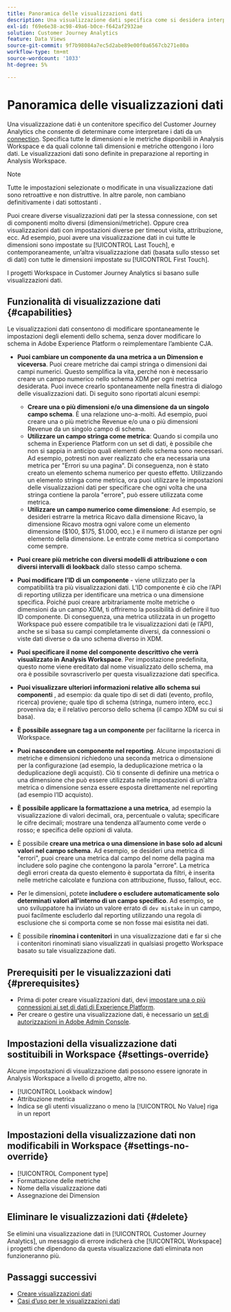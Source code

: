 ```yaml
---
title: Panoramica delle visualizzazioni dati
description: Una visualizzazione dati specifica come si desidera interpretare gli elementi dei dati nella connessione CJA, ad esempio metriche, dimensioni, sessioni, ecc.
exl-id: f69e6e38-ac98-49a6-b0ce-f642af2932ae
solution: Customer Journey Analytics
feature: Data Views
source-git-commit: 9f7b98084a7ec5d2abe89e00f0a6567cb271e80a
workflow-type: tm+mt
source-wordcount: '1033'
ht-degree: 5%

---
```


# Panoramica delle visualizzazioni dati

Una visualizzazione dati è un contenitore specifico del Customer Journey Analytics che consente di determinare come interpretare i dati da un [connection](/help/connections/create-connection.md). Specifica tutte le dimensioni e le metriche disponibili in Analysis Workspace e da quali colonne tali dimensioni e metriche ottengono i loro dati. Le visualizzazioni dati sono definite in preparazione al reporting in Analysis Workspace.

>[!NOTE]
>
>Tutte le impostazioni selezionate o modificate in una visualizzazione dati sono retroattive e non distruttive. In altre parole, non cambiano definitivamente i dati sottostanti .

Puoi creare diverse visualizzazioni dati per la stessa connessione, con set di componenti molto diversi (dimensioni/metriche). Oppure crea visualizzazioni dati con impostazioni diverse per timeout visita, attribuzione, ecc. Ad esempio, puoi avere una visualizzazione dati in cui tutte le dimensioni sono impostate su [!UICONTROL Last Touch], e contemporaneamente, un’altra visualizzazione dati (basata sullo stesso set di dati) con tutte le dimensioni impostate su [!UICONTROL First Touch].

I progetti Workspace in Customer Journey Analytics si basano sulle visualizzazioni dati.

## Funzionalità di visualizzazione dati {#capabilities}

Le visualizzazioni dati consentono di modificare spontaneamente le impostazioni degli elementi dello schema, senza dover modificare lo schema in Adobe Experience Platform o reimplementare l’ambiente CJA.

* **Puoi cambiare un componente da una metrica a un Dimension e viceversa**. Puoi creare metriche dai campi stringa o dimensioni dai campi numerici. Questo semplifica la vita, perché non è necessario creare un campo numerico nello schema XDM per ogni metrica desiderata. Puoi invece crearlo spontaneamente nella finestra di dialogo delle visualizzazioni dati. Di seguito sono riportati alcuni esempi:
   * **Creare una o più dimensioni e/o una dimensione da un singolo campo schema**. È una relazione uno-a-molti. Ad esempio, puoi creare una o più metriche Revenue e/o una o più dimensioni Revenue da un singolo campo di schema.
   * **Utilizzare un campo stringa come metrica**: Quando si compila uno schema in Experience Platform con un set di dati, è possibile che non si sappia in anticipo quali elementi dello schema sono necessari. Ad esempio, potresti non aver realizzato che era necessaria una metrica per &quot;Errori su una pagina&quot;. Di conseguenza, non è stato creato un elemento schema numerico per questo effetto. Utilizzando un elemento stringa come metrica, ora puoi utilizzare le impostazioni delle visualizzazioni dati per specificare che ogni volta che una stringa contiene la parola &quot;errore&quot;, può essere utilizzata come metrica.
   * **Utilizzare un campo numerico come dimensione**: Ad esempio, se desideri estrarre la metrica Ricavo dalla dimensione Ricavo, la dimensione Ricavo mostra ogni valore come un elemento dimensione ($100, $175, $1.000, ecc.) e il numero di istanze per ogni elemento della dimensione. Le entrate come metrica si comportano come sempre.

* **Puoi creare più metriche con diversi modelli di attribuzione o con diversi intervalli di lookback** dallo stesso campo schema.

* **Puoi modificare l’ID di un componente** - viene utilizzato per la compatibilità tra più visualizzazioni dati. L’ID componente è ciò che l’API di reporting utilizza per identificare una metrica o una dimensione specifica. Poiché puoi creare arbitrariamente molte metriche o dimensioni da un campo XDM, ti offriremo la possibilità di definire il tuo ID componente. Di conseguenza, una metrica utilizzata in un progetto Workspace può essere compatibile tra le visualizzazioni dati (e l’API), anche se si basa su campi completamente diversi, da connessioni o viste dati diverse o da uno schema diverso in XDM.

* **Puoi specificare il nome del componente descrittivo che verrà visualizzato in Analysis Workspace**. Per impostazione predefinita, questo nome viene ereditato dal nome visualizzato dello schema, ma ora è possibile sovrascriverlo per questa visualizzazione dati specifica.

* **Puoi visualizzare ulteriori informazioni relative allo schema sui componenti** , ad esempio: da quale tipo di set di dati (evento, profilo, ricerca) proviene; quale tipo di schema (stringa, numero intero, ecc.) proveniva da; e il relativo percorso dello schema (il campo XDM su cui si basa).

* **È possibile assegnare tag a un componente** per facilitarne la ricerca in Workspace.

* **Puoi nascondere un componente nel reporting**. Alcune impostazioni di metriche e dimensioni richiedono una seconda metrica o dimensione per la configurazione (ad esempio, la deduplicazione metrica o la deduplicazione degli acquisti). Ciò ti consente di definire una metrica o una dimensione che può essere utilizzata nelle impostazioni di un’altra metrica o dimensione senza essere esposta direttamente nel reporting (ad esempio l’ID acquisto).

* **È possibile applicare la formattazione a una metrica**, ad esempio la visualizzazione di valori decimali, ora, percentuale o valuta; specificare le cifre decimali; mostrare una tendenza all’aumento come verde o rosso; e specifica delle opzioni di valuta.

* È possibile **creare una metrica o una dimensione in base solo ad alcuni valori nel campo schema**. Ad esempio, se desideri una metrica di &quot;errori&quot;, puoi creare una metrica dal campo del nome della pagina ma includere solo pagine che contengono la parola &quot;errore&quot;. La metrica degli errori creata da questo elemento è supportata da filtri, è inserita nelle metriche calcolate e funziona con attribuzione, flusso, fallout, ecc.

* Per le dimensioni, potete **includere o escludere automaticamente solo determinati valori all&#39;interno di un campo specifico**. Ad esempio, se uno sviluppatore ha inviato un valore errato di `dev mistake` in un campo, puoi facilmente escluderlo dal reporting utilizzando una regola di esclusione che si comporta come se non fosse mai esistita nei dati.

* È possibile **rinomina i contenitori** in una visualizzazione dati e far sì che i contenitori rinominati siano visualizzati in qualsiasi progetto Workspace basato su tale visualizzazione dati.

## Prerequisiti per le visualizzazioni dati {#prerequisites}

* Prima di poter creare visualizzazioni dati, devi [impostare una o più connessioni ai set di dati di Experience Platform](/help/connections/create-connection.md).
* Per creare o gestire una visualizzazione dati, è necessario un [set di autorizzazioni in Adobe Admin Console](https://experienceleague.adobe.com/docs/analytics-platform/using/cja-overview/cja-overview.html?lang=it#admin-access-permissions).

## Impostazioni della visualizzazione dati sostituibili in Workspace {#settings-override}

Alcune impostazioni di visualizzazione dati possono essere ignorate in Analysis Workspace a livello di progetto, altre no.

* [!UICONTROL Lookback window]
* Attribuzione metrica
* Indica se gli utenti visualizzano o meno la [!UICONTROL No Value] riga in un report

## Impostazioni della visualizzazione dati non modificabili in Workspace {#settings-no-override}

* [!UICONTROL Component type]
* Formattazione delle metriche
* Nome della visualizzazione dati
* Assegnazione dei Dimension

## Eliminare le visualizzazioni dati {#delete}

Se elimini una visualizzazione dati in [!UICONTROL Customer Journey Analytics], un messaggio di errore indicherà che [!UICONTROL Workspace] i progetti che dipendono da questa visualizzazione dati eliminata non funzioneranno più.

## Passaggi successivi

* [Creare visualizzazioni dati](/help/data-views/create-dataview.md)
* [Casi d’uso per le visualizzazioni dati](/help/data-views/data-views-usecases.md)
